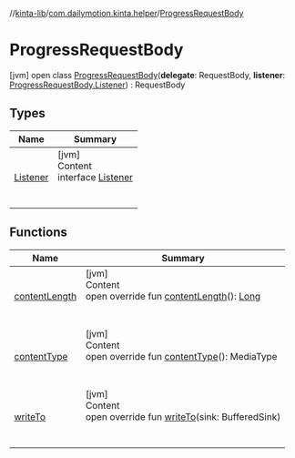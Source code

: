 //[kinta-lib](../../../index.md)/[com.dailymotion.kinta.helper](../index.md)/[ProgressRequestBody](index.md)



# ProgressRequestBody  
 [jvm] open class [ProgressRequestBody](index.md)(**delegate**: RequestBody, **listener**: [ProgressRequestBody.Listener](-listener/index.md)) : RequestBody   


## Types  
  
|  Name |  Summary | 
|---|---|
| <a name="com.dailymotion.kinta.helper/ProgressRequestBody.Listener///PointingToDeclaration/"></a>[Listener](-listener/index.md)| <a name="com.dailymotion.kinta.helper/ProgressRequestBody.Listener///PointingToDeclaration/"></a>[jvm]  <br>Content  <br>interface [Listener](-listener/index.md)  <br><br><br>|


## Functions  
  
|  Name |  Summary | 
|---|---|
| <a name="com.dailymotion.kinta.helper/ProgressRequestBody/contentLength/#/PointingToDeclaration/"></a>[contentLength](content-length.md)| <a name="com.dailymotion.kinta.helper/ProgressRequestBody/contentLength/#/PointingToDeclaration/"></a>[jvm]  <br>Content  <br>open override fun [contentLength](content-length.md)(): [Long](https://kotlinlang.org/api/latest/jvm/stdlib/kotlin/-long/index.html)  <br><br><br>|
| <a name="com.dailymotion.kinta.helper/ProgressRequestBody/contentType/#/PointingToDeclaration/"></a>[contentType](content-type.md)| <a name="com.dailymotion.kinta.helper/ProgressRequestBody/contentType/#/PointingToDeclaration/"></a>[jvm]  <br>Content  <br>open override fun [contentType](content-type.md)(): MediaType  <br><br><br>|
| <a name="com.dailymotion.kinta.helper/ProgressRequestBody/writeTo/#okio.BufferedSink/PointingToDeclaration/"></a>[writeTo](write-to.md)| <a name="com.dailymotion.kinta.helper/ProgressRequestBody/writeTo/#okio.BufferedSink/PointingToDeclaration/"></a>[jvm]  <br>Content  <br>open override fun [writeTo](write-to.md)(sink: BufferedSink)  <br><br><br>|

